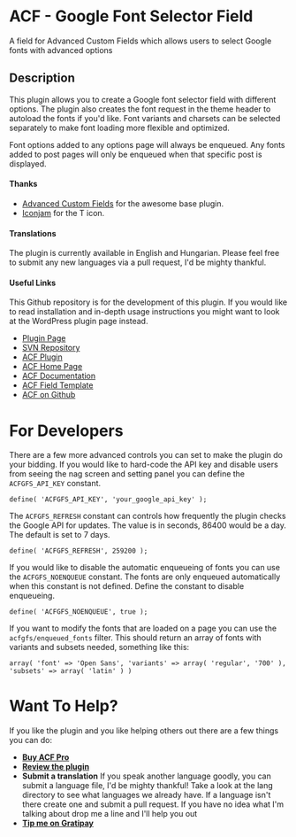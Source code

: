 # ACF - Google Font Selector Field

A field for Advanced Custom Fields which allows users to select Google fonts with advanced options


## Description

This plugin allows you to create a Google font selector field with different options. The plugin also creates the font request in the theme header to autoload the fonts if you'd like. Font variants and charsets can be selected separately to make font loading more flexible and optimized.

Font options added to any options page will always be enqueued. Any fonts added to post pages will only be enqueued when that specific post is displayed.

#### Thanks

- [Advanced Custom Fields](http://www.advancedcustomfields.com/) for the awesome base plugin.
- [Iconjam](https://www.iconfinder.com/Icojam) for the T icon.

#### Translations

The plugin is currently available in English and Hungarian. Please feel free to submit any new languages via a pull request, I'd be mighty thankful.

#### Useful Links

This Github repository is for the development of this plugin. If you would like to read installation and in-depth usage instructions you might want to look at the WordPress plugin page instead.

- [Plugin Page](https://wordpress.org/plugins/acf-google-font-selector-field/installation/)
- [SVN Repository](http://plugins.svn.wordpress.org/acf-google-font-selector-field/)
- [ACF Plugin](https://wordpress.org/plugins/advanced-custom-fields/)
- [ACF Home Page](http://www.advancedcustomfields.com/)
- [ACF Documentation](http://www.advancedcustomfields.com/resources/)
- [ACF Field Template](https://github.com/elliotcondon/acf-field-type-template)
- [ACF on Github](https://github.com/elliotcondon/acf)


# For Developers

There are a few more advanced controls you can set to make the plugin do your bidding. If you would like to hard-code the API key and disable users from seeing the nag screen and setting panel you can define the `ACFGFS_API_KEY` constant.

`define( 'ACFGFS_API_KEY', 'your_google_api_key' );`


The `ACFGFS_REFRESH` constant can controls how frequently the plugin checks the Google API for updates. The value is in seconds, 86400 would be a day. The default is set to 7 days.

`define( 'ACFGFS_REFRESH', 259200 );`

If you would like to disable the automatic enqueueing of fonts you can use the `ACFGFS_NOENQUEUE` constant. The fonts are only enqueued automatically when this constant is not defined. Define the constant to disable enqueueing.

`define( 'ACFGFS_NOENQUEUE', true );`

If you want to modify the fonts that are loaded on a page you can use the `acfgfs/enqueued_fonts` filter. This should return an array of fonts with variants and subsets needed, something like this:

`array(
    'font' => 'Open Sans',
    'variants' => array( 'regular', '700' ),
    'subsets' => array( 'latin' )
)`

# Want To Help?

If you like the plugin and you like helping others out there are a few things you can do:

- **[Buy ACF Pro](http://www.advancedcustomfields.com/pro/)**
- **[Review the plugin](https://wordpress.org/support/view/plugin-reviews/twitter-user-timelines)**
- **Submit a translation** If you speak another language goodly, you can submit a language file, I'd be mighty thankful! Take a look at the lang directory to see what languages we already have. If a language isn't there create one and submit a pull request. If you have no idea what I'm talking about drop me a line and I'll help you out
- **[Tip me on Gratipay](https://gratipay.com/danielpataki/)**
